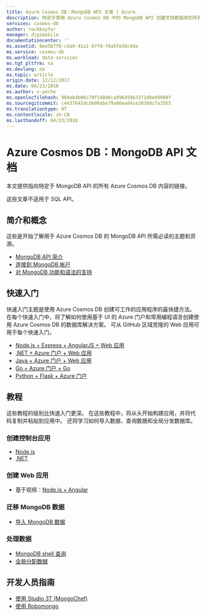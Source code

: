 ```yaml
---
title: Azure Cosmos DB：MongoDB API 文章 | Azure
description: 特定于使用 Azure Cosmos DB 中的 MongoDB API 创建文档数据库的所有文章列表。
services: cosmos-db
author: rockboyfor
manager: digimobile
documentationcenter: ''
ms.assetid: 0ee5b7f8-cda9-41a1-b7f0-f6a97e58c4da
ms.service: cosmos-db
ms.workload: data-services
ms.tgt_pltfrm: na
ms.devlang: na
ms.topic: article
origin.date: 12/12/2017
ms.date: 04/23/2018
ms.author: v-yeche
ms.openlocfilehash: 904ab4b06c78f54886ca996459b3372d8e9d908f
ms.sourcegitcommit: c4437642dcdb90abe79a86ead4ce2010dc7a35b5
ms.translationtype: HT
ms.contentlocale: zh-CN
ms.lasthandoff: 04/23/2018
---
```

# <a name="azure-cosmos-db-mongodb-api-documentation"></a>Azure Cosmos DB：MongoDB API 文档

本文提供指向特定于 MongoDB API 的所有 Azure Cosmos DB 内容的链接。

这些文章不适用于 SQL API。 
<!-- Not Available on Graph API -->
<!-- Not Available on Table API -->

## <a name="introduction-and-concepts"></a>简介和概念

这些是开始了解用于 Azure Cosmos DB 的 MongoDB API 所需必读的主题和资源。

- [MongoDB API 简介](mongodb-introduction.md)
- [连接到 MongoDB 帐户](connect-mongodb-account.md)
- [对 MongoDB 功能和语法的支持](mongodb-feature-support.md)

## <a name="quickstarts"></a>快速入门

快速入门主题是使用 Azure Cosmos DB 创建可工作的应用程序的最快捷方法。 在每个快速入门中，将了解如何使用基于 UI 的 Azure 门户和常用编程语言创建使用 Azure Cosmos DB 的数据库解决方案。 可从 GitHub 区域克隆的 Web 应用可用于每个快速入门。 

- [Node.js + Express + AngularJS + Web 应用](create-mongodb-nodejs.md)
- [.NET + Azure 门户 + Web 应用](create-mongodb-dotnet.md)
- [Java + Azure 门户 + Web 应用](create-mongodb-java.md)
- [Go + Azure 门户 + Go](create-mongodb-golang.md)
- [Python + Flask + Azure 门户](create-mongodb-flask.md)

## <a name="tutorials"></a>教程

这些教程的级别比快速入门更深。 在这些教程中，将从头开始构建应用，并将代码复制并粘贴到应用中。 还将学习如何导入数据、查询数据和全局分发数据库。

### <a name="create-a-console-app"></a>创建控制台应用

- [Node.js](mongodb-samples.md) 
- [.NET](tutorial-develop-mongodb.md)

### <a name="create-a-web-app"></a>创建 Web 应用

- 基于视频：[Node.js + Angular](tutorial-develop-mongodb-nodejs.md)
<!-- Not Available on - Video based: [Node.js + React](tutorial-develop-mongodb-react.md)  -->

### <a name="migrate-mongodb-data"></a>迁移 MongoDB 数据

- [导入 MongoDB 数据](mongodb-migrate.md)

### <a name="work-with-data"></a>处理数据

- [MongoDB shell 查询](tutorial-query-mongodb.md)
- [全局分配数据](tutorial-global-distribution-mongodb.md)

## <a name="developers-guide"></a>开发人员指南

- [使用 Studio 3T (MongoChef)](mongodb-mongochef.md)
- [使用 Robomongo](mongodb-robomongo.md)

<!-- Update_Description: update meta properties -->